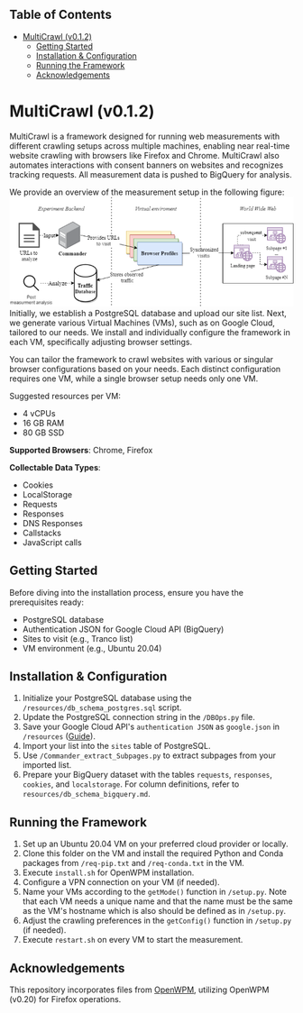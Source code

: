 ## Table of Contents 
- [MultiCrawl (v0.1.2)](#multicrawl-v012)
  - [Getting Started](#getting-started)
  - [Installation \& Configuration](#installation--configuration)
  - [Running the Framework](#running-the-framework)
  - [Acknowledgements](#acknowledgements)

# MultiCrawl (v0.1.2) 

MultiCrawl is a framework designed for running web measurements with different crawling setups across multiple machines, enabling near real-time website crawling with browsers like Firefox and Chrome. MultiCrawl also automates interactions with consent banners on websites and recognizes tracking requests. All measurement data is pushed to BigQuery for analysis.

We provide an overview of the measurement setup in the following figure:
![Measurement pipeline](measurement_pipeline.png)
Initially, we establish a PostgreSQL database and upload our site list. Next, we generate various Virtual Machines (VMs), such as on Google Cloud, tailored to our needs. We install and individually configure the framework in each VM, specifically adjusting browser settings. 

You can tailor the framework to crawl websites with various or singular browser configurations based on your needs. Each distinct configuration requires one VM, while a single browser setup needs only one VM.

Suggested resources per VM:
- 4 vCPUs
- 16 GB RAM
- 80 GB SSD

**Supported Browsers**: Chrome, Firefox

**Collectable Data Types**:
- Cookies
- LocalStorage
- Requests
- Responses
- DNS Responses
- Callstacks
- JavaScript calls

## Getting Started

Before diving into the installation process, ensure you have the prerequisites ready:
- PostgreSQL database
- Authentication JSON for Google Cloud API (BigQuery)
- Sites to visit (e.g., Tranco list)
- VM environment (e.g., Ubuntu 20.04) 

## Installation & Configuration

1. Initialize your PostgreSQL database using the `/resources/db_schema_postgres.sql` script.
2. Update the PostgreSQL connection string in the `/DBOps.py` file.
3. Save your Google Cloud API's `authentication JSON` as `google.json` in `/resources` ([Guide](https://cloud.google.com/docs/authentication/getting-started)).
4. Import your list into the `sites` table of PostgreSQL.
5. Use `/Commander_extract_Subpages.py` to extract subpages from your imported list.
6. Prepare your BigQuery dataset with the tables `requests`, `responses`, `cookies`, and `localstorage`. For column definitions, refer to `resources/db_schema_bigquery.md`.

## Running the Framework

1. Set up an Ubuntu 20.04 VM on your preferred cloud provider or locally.
2. Clone this folder on the VM and install the required Python and Conda packages from `/req-pip.txt` and `/req-conda.txt` in the VM.
3. Execute `install.sh` for OpenWPM installation.
4. Configure a VPN connection on your VM (if needed).
5. Name your VMs according to the `getMode()` function in `/setup.py`. Note that each VM needs a unique name and that the name must be the same as the VM's hostname which is also should be defined as in `/setup.py`.
6. Adjust the crawling preferences in the `getConfig()` function in `/setup.py` (if needed).
7. Execute `restart.sh` on every VM to start the measurement.

## Acknowledgements

This repository incorporates files from [OpenWPM](https://github.com/openwpm/OpenWPM), utilizing OpenWPM (v0.20) for Firefox operations.


 